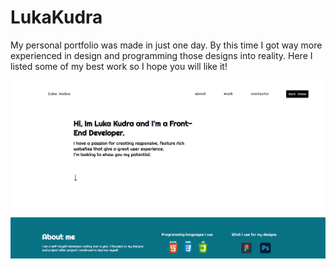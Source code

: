 # LukaKudra

<p>My personal portfolio was made in just one day. By this time I got way
more experienced in design and programming those designs into reality. 
Here I listed some of my best work so I hope you will like it!</p>

<img width="700px" src="https://github.com/Luka-Kudra/LukaKudra/blob/main/Luka%20Kudra/design.png?raw=true" >

